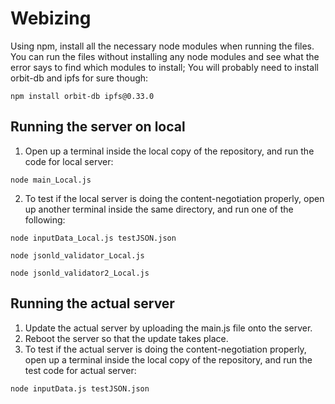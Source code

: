 # Webizing

Using npm, install all the necessary node modules when running the files.
You can run the files without installing any node modules and see what the error says to find which modules to install; You will probably need to install orbit-db and ipfs for sure though: 
```
npm install orbit-db ipfs@0.33.0
```


## Running the server on local

1. Open up a terminal inside the local copy of the repository, and run the code for local server:
```
node main_Local.js
```
2. To test if the local server is doing the content-negotiation properly, open up another terminal inside the same directory, and run one of the following:
```
node inputData_Local.js testJSON.json
```
```
node jsonld_validator_Local.js
```
```
node jsonld_validator2_Local.js
```

## Running the actual server

1. Update the actual server by uploading the main.js file onto the server.
2. Reboot the server so that the update takes place.
3. To test if the actual server is doing the content-negotiation properly, open up a terminal inside the local copy of the repository, and run the test code for actual server:
```
node inputData.js testJSON.json
```
